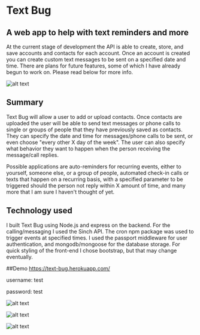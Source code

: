 # Text Bug
## A web app to help with text reminders and more
At the current stage of development the API is able to create, store, and save accounts and contacts for each account.
Once an account is created you can create custom text messages to be sent on a specified date and time.
There are plans for future features, some of which I have already begun to work on.
Please read below for more info.

![alt text](http://i.imgur.com/iHlZ8ZD.png "Landing Page")

## Summary
Text Bug will allow a user to add or upload contacts. Once contacts are uploaded the user will be able to
send text messages or phone calls to single or groups of people that they have previously saved as contacts.
They can specify the date and time for messages/phone calls to be sent, or even choose
"every other X day of the week". The user can also specify what behavior they want to happen
when the person receiving the message/call replies.

Possible applications are auto-reminders for recurring events, either to yourself, someone else, or a group of people,
automated check-in calls or texts that happen on a recurring basis, with a specified parameter to be triggered
should the person not reply within X amount of time, and many more that I am sure I haven't thought of yet.

## Technology used
I built Text Bug using Node.js and express on the backend.
For the calling/messaging I used the Sinch API.
The cron npm package was used to trigger events at specified times.
I used the passport middleware for user authentication, and mongodb/mongoose for the database storage.
For quick styling of the front-end I chose bootstrap, but that may change eventually.

##Demo
https://text-bug.herokuapp.com/

username: test

password: test

![alt text](http://i.imgur.com/FU6N8OT.png "Account Panel")

![alt text](http://i.imgur.com/AHuJwlY.png "Contact Page")

![alt text](http://i.imgur.com/nCB8zTV.png "New Message Panel")
